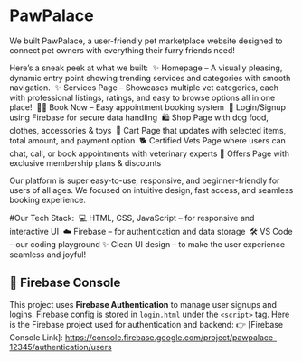 # PawPalace 

We built PawPalace, a user-friendly pet marketplace website designed to connect pet owners with everything their furry friends need!

Here’s a sneak peek at what we built:
 ✨ Homepage – A visually pleasing, dynamic entry point showing trending services and categories with smooth navigation.
 ✨ Services Page – Showcases multiple vet categories, each with professional listings, ratings, and easy to browse options all in one place!
 🐕‍🦺 Book Now – Easy appointment booking system
 🐾 Login/Signup using Firebase for secure data handling
 🛍️ Shop Page with dog food, clothes, accessories & toys
 🛒 Cart Page that updates with selected items, total amount, and payment option
 🐕 Certified Vets Page where users can chat, call, or book appointments with veterinary experts
🎁 Offers Page with exclusive membership plans & discounts

Our platform is super easy-to-use, responsive, and beginner-friendly for users of all ages. We focused on intuitive design, fast access, and seamless booking experience.

#Our Tech Stack:
 💻 HTML, CSS, JavaScript – for responsive and interactive UI
 ☁️ Firebase – for authentication and data storage
 🛠️ VS Code – our coding playground
✨ Clean UI design – to make the user experience seamless and joyful!

## 🔗 Firebase Console
This project uses **Firebase Authentication** to manage user signups and logins.
Firebase config is stored in `login.html` under the `<script>` tag.
Here is the Firebase project used for authentication and backend:
👉 [Firebase Console Link]: https://console.firebase.google.com/project/pawpalace-12345/authentication/users